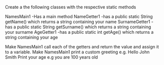 Create a the following classes with the respective static methods

NamesMain1
-Has a main method
NameGetter1
-has a public static String getName() which returns a string containing your name
SurnameGetter1
-has a public static String getSurname() which returns a string containing your surname
AgeGetter1
-has a public static int getAge() which returns a string containing your age

Make NamesMain1 call each of the getters and return the value and assign it to a variable.
Make NamesMain1
print a custom greeting e.g. Hello John Smith
Print your age e.g you are 100 years old

